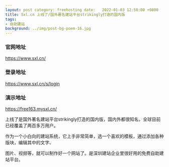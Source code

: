 ```yaml
---
layout: post category: freehosting date:   2022-01-03 12:50:00 +0800
title: Sxl.cn 上线了/国外著名建站平台strikingly打造的国内版
tags:
- 自助建站
background: ../img/post-bg-poem-16.jpg
---
```



### 官网地址
https://www.sxl.cn/

### 登录地址
https://www.sxl.cn/s/login

### 演示地址
https://free163.mysxl.cn/

上线了是国外著名建站平台strikingly打造的国内版，国内外都很知名，全球目前已经覆盖了两百多万用户。

作为一个小白向的建站系统，它上手非常简单，选一个喜欢的模板，通过添加各种版块，编辑其中的文字、

图片、视频等，就可以制作好一个网站了。是深圳建站企业里很好用的免费自助建站平台。